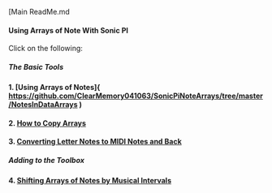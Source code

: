 [Main ReadMe.md
#### Using Arrays of Note With Sonic PI

Click on the following:

##### The Basic Tools

#### 1. [Using Arrays of Notes]{ https://github.com/ClearMemory041063/SonicPiNoteArrays/tree/master/NotesInDataArrays )

#### 2. [How to Copy Arrays]( https://github.com/ClearMemory041063/SonicPiNoteArrays/tree/master/CopyingArrays)

#### 3. [Converting Letter Notes to MIDI Notes and Back](https://github.com/ClearMemory041063/SonicPiNoteArrays/tree/master/NoteConversion )

##### Adding to the Toolbox

#### 4. [Shifting Arrays of Notes by Musical Intervals](https://github.com/ClearMemory041063/SonicPiNoteArrays/tree/master/Shifting )



